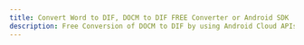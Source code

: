 ---title: Convert Word to DIF, DOCM to DIF FREE Converter or Android SDKdescription: Free Conversion of DOCM to DIF by using Android Cloud APIs & SDKs. Also Create, Edit & Render Microsoft Word & OpenOffice documents in the Cloud.---